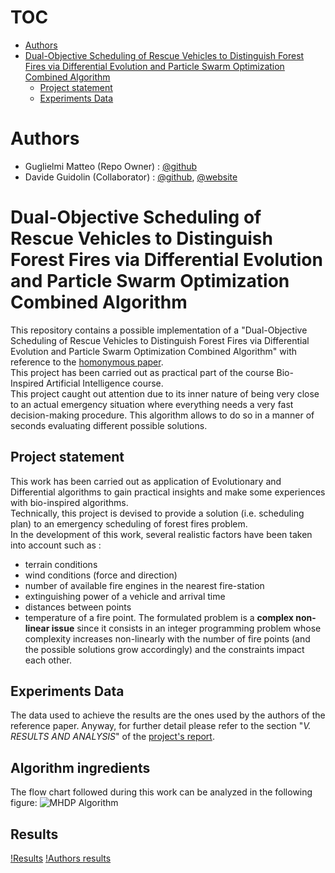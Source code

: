 # TOC
<!--toc:start-->
- [Authors](#authors)
- [Dual-Objective Scheduling of Rescue Vehicles to Distinguish Forest Fires via Differential Evolution and Particle Swarm Optimization Combined Algorithm <a name="introduction"></a>](#dual-objective-scheduling-of-rescue-vehicles-to-distinguish-forest-fires-via-differential-evolution-and-particle-swarm-optimization-combined-algorithm-a-nameintroductiona)
  - [Project statement](#project-statement)
  - [Experiments Data](#experiments-data)
<!--toc:end-->

# Authors
- Guglielmi Matteo (Repo Owner) : [@github](https://github.com/MatteoGuglielmi-tech)
- Davide Guidolin (Collaborator) : [@github](https://github.com/Davide-Guidolin), [@website](https://davideguidolin.com/aboutme/)

# Dual-Objective Scheduling of Rescue Vehicles to Distinguish Forest Fires via Differential Evolution and Particle Swarm Optimization Combined Algorithm <a name="introduction"></a>
This repository contains a possible implementation of a "Dual-Objective Scheduling of Rescue Vehicles to Distinguish Forest Fires via 
Differential Evolution and Particle Swarm Optimization Combined Algorithm" with reference to the [homonymous paper](https://ieeexplore.ieee.org/document/7378948).  
This project has been carried out as practical part of the course Bio-Inspired Artificial Intelligence course.  
This project caught out attention due to its inner nature of being very close to an actual emergency situation where everything needs a 
very fast decision-making procedure. This algorithm allows to do so in a manner of seconds evaluating different possible solutions.

## Project statement
This work has been carried out as application of Evolutionary and Differential algorithms to gain practical insights and make some 
experiences with bio-inspired algorithms.  
Technically, this project is devised to provide a solution (i.e. scheduling plan) to an emergency scheduling of forest fires problem.  
In the development of this work, several realistic factors have been taken into account such as :
- terrain conditions
- wind conditions (force and direction)
- number of available fire engines in the nearest fire-station
- extinguishing power of a vehicle and arrival time 
- distances between points
- temperature of a fire point. 
The formulated problem is a **complex non-linear issue** since it consists in an integer programming problem whose complexity increases
non-linearly with the number of fire points (and the possible solutions grow accordingly) and the constraints impact each other.

## Experiments Data
The data used to achieve the results are the ones used by the authors of the reference paper. Anyway, for further detail please refer to 
the section "*V. RESULTS AND ANALYSIS*" of the [project's report](https://github.com/MatteoGuglielmi-tech/BIAI-PROJECT/blob/main/Report/IEEEtran/Guglielmi_Guidolin.pdf).

## Algorithm ingredients
The flow chart followed during this work can be analyzed in the following figure:
![MHDP Algorithm](https://github.com/MatteoGuglielmi-tech/BIAI-PROJECT/tree/main/Report/IEEEtran/Images/mhdp_algo.png?raw=true)

## Results 
[!Results](./Report/IEEEtran/Images/our_results_4_runs.png) [!Authors results](./Report/IEEEtran/Images/authors_results.png)

